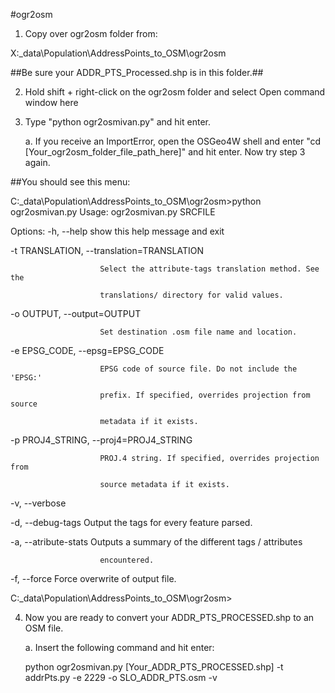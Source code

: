 #ogr2osm

1. Copy over ogr2osm folder from: 

X:_data\Population\AddressPoints_to_OSM\ogr2osm

##Be sure your ADDR_PTS_Processed.shp is in this folder.##

2. Hold shift + right-click on the ogr2osm folder and select Open command window here

2. Type "python ogr2osmivan.py" and hit enter.

	a. If you receive an ImportError, open the OSGeo4W shell and enter "cd [Your_ogr2osm_folder_file_path_here]" and hit enter. Now try step 3 again.
	
##You should see this menu:

C:\_data\Population\AddressPoints_to_OSM\ogr2osm>python ogr2osmivan.py
Usage: ogr2osmivan.py SRCFILE

Options:
  -h, --help            show this help message and exit
 
  -t TRANSLATION, --translation=TRANSLATION
                        
                        Select the attribute-tags translation method. See the
                        
                        translations/ directory for valid values.
  
  -o OUTPUT, --output=OUTPUT
  
  
                        Set destination .osm file name and location.
  
  -e EPSG_CODE, --epsg=EPSG_CODE
  
                        EPSG code of source file. Do not include the 'EPSG:'
  
                        prefix. If specified, overrides projection from source
  
                        metadata if it exists.
  
  -p PROJ4_STRING, --proj4=PROJ4_STRING
  
                        PROJ.4 string. If specified, overrides projection from
  
                        source metadata if it exists.
  
  -v, --verbose
  
  -d, --debug-tags      Output the tags for every feature parsed.
  
  -a, --atribute-stats  Outputs a summary of the different tags / attributes
  
                        encountered.
  
  -f, --force           Force overwrite of output file.

C:\_data\Population\AddressPoints_to_OSM\ogr2osm>

4. Now you are ready to convert your ADDR_PTS_PROCESSED.shp to an OSM file.
	
	a.  Insert the following command and hit enter:

	python ogr2osmivan.py [Your_ADDR_PTS_PROCESSED.shp] -t addrPts.py -e 2229 -o SLO_ADDR_PTS.osm -v

	
	
